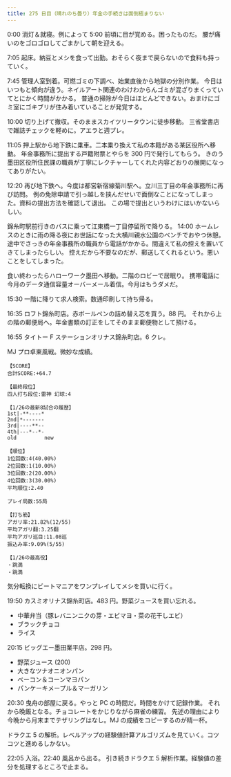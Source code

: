 ```yaml
---
title: 275 日目（晴れのち曇り）年金の手続きは面倒極まりない
---
```


0:00 消灯＆就寝。例によって 5:00 前頃に目が覚める。困ったものだ。
腰が痛いのをゴロゴロしてごまかして朝を迎える。

7:05 起床。納豆とメシを食って出勤。おそらく夜まで戻らないので食料も持っていく。

7:45 管理人室到着。可燃ゴミの下調べ、始業直後から地獄の分別作業。
今日はいつもと傾向が違う。ネイルアート関連のわけわからんゴミが混ざりまくっていてとにかく時間がかかる。
普通の掃除が今日はほとんどできない。おまけにゴミ室にゴキブリが住み着いていることが発覚する。

10:00 切り上げて撤収。そのままスカイツリータウンに徒歩移動。
三省堂書店で雑誌チェックを軽めに。アエラと週プレ。

11:05 押上駅から地下鉄に乗車。二本乗り換えて私の本籍がある某区役所へ移動。
年金事務所に提出する戸籍附票とやらを 300 円で発行してもらう。
きのう墨田区役所住民課の職員が丁寧にレクチャーしてくれた内容どおりの展開になってありがたい。

12:20 再び地下鉄へ。今度は都営新宿線菊川駅へ。立川三丁目の年金事務所に再び訪問。
例の免除申請で引っ越しを挟んだせいで面倒なことになってしまった。資料の提出方法を確認して退出。
この場で提出というわけにはいかないらしい。

錦糸町駅前行きのバスに乗って江東橋一丁目停留所で降りる。
14:00 ホームレスのときに雨の降る夜にお世話になった大横川親水公園のベンチでおやつ休憩。
途中でさっきの年金事務所の職員から電話がかかる。間違えて私の控えを置いてきてしまったらしい。
控えだから不要なのだが、郵送してくれるという。悪いことをしてしまった。

食い終わったらハローワーク墨田へ移動。二階のロビーで居眠り。
携帯電話に今月のデータ通信容量オーバーメール着信。今月はもうダメだ。

15:30 一階に降りて求人検索。数通印刷して持ち帰る。

16:35 ロフト錦糸町店。赤ボールペンの詰め替え芯を買う。88 円。
それから上の階の郵便局へ。年金書類の訂正をしてそのまま郵便物として預ける。

16:55 タイトー F ステーションオリナス錦糸町店。6 クレ。

MJ プロ卓東風戦。微妙な成績。

```text
【SCORE】
合計SCORE:+64.7

【最終段位】
四人打ち段位:雷神 幻球:4

【1/26の最新8試合の履歴】
1st|-**----*
2nd|*-------
3rd|----**--
4th|---*--*-
old         new

【順位】
1位回数:4(40.00%)
2位回数:1(10.00%)
3位回数:2(20.00%)
4位回数:3(30.00%)
平均順位:2.40

プレイ局数:55局

【打ち筋】
アガリ率:21.82%(12/55)
平均アガリ翻:3.25翻
平均アガリ巡目:11.08巡
振込み率:9.09%(5/55)

【1/26の最高役】
・跳満
・跳満
```

気分転換にビートマニアをワンプレイしてメシを買いに行く。

19:50 カスミオリナス錦糸町店。483 円。野菜ジュースを買い忘れる。

* 中華弁当（豚レバニンニクの芽・エビマヨ・菜の花干しエビ）
* ブラックチョコ
* ライス

20:15 ビッグエー墨田業平店。298 円。

* 野菜ジュース (200)
* 大きなツナオニオンパン
* ベーコン＆コーンマヨパン
* パンケーキメープル＆マーガリン

20:30 曳舟の部屋に戻る。やっと PC の時間だ。時間をかけて記録作業。
それから晩飯となる。チョコレートをかじりながら麻雀の練習。
先述の理由により今晩から月末までテザリングはなし。MJ の成績をコピーするのが精一杯。

ドラクエ 5 の解析。レベルアップの経験値計算アルゴリズムを見ていく。コツコツと進めるしかない。

22:05 入浴。22:40 風呂から出る。
引き続きドラクエ 5 解析作業。経験値の差分を処理するところで止まる。
